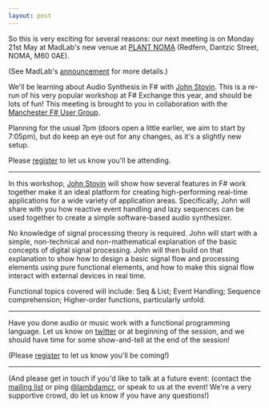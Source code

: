 ```yaml
---
layout: post
---
```


So this is very exciting for several reasons: our next meeting is on Monday 21st
May at MadLab's new venue at [PLANT NOMA][PlantNoma]
(Redfern, Dantzic Street, NOMA, M60 0AE).

(See MadLab's [announcement][PlantNomaAnnouncement] for more details.)

We'll be learning about Audio Synthesis in F# with [John Stovin][johnstovin].
This is a re-run of his very popular workshop at F# Exchange this year, and should be lots of fun!  This meeting is brought to you in collaboration with the
[Manchester F# User Group][fsharp].

Planning for the usual 7pm (doors open a little earlier, we aim to start by 7:05pm), but do keep an eye out
for any changes, as it's a slightly new setup.

Please [register][eventbrite] to let us know you'll be attending.

---

In this workshop, [John Stovin][johnstovin] will show how several features in F#
work together make it an ideal platform for creating high-performing real-time
applications for a wide variety of application areas. Specifically, John will
share with you how reactive event handling and lazy sequences can be used
together to create a simple software-based audio synthesizer.

No knowledge of signal processing theory is required. John will start with a
simple, non-technical and non-mathematical explanation of the basic concepts of
digital signal processing. John will then build on that explanation to show how
to design a basic signal flow and processing elements using pure functional
elements, and how to make this signal flow interact with external devices in
real time.

Functional topics covered will include: Seq & List; Event Handling; Sequence comprehension; Higher-order functions, particularly unfold.

---

Have you done audio or music work with a functional programming language.
Let us know on [twitter][lambdamcr] or at beginning of the session, and we should have time for some
show-and-tell at the end of the session!

(Please [register][eventbrite] to let us know you'll be coming!)

---

(And please get in touch if you'd like to talk at a future event: (contact the [mailing list][ML] or ping
[@lambdamcr][lambdamcr], or speak to us at the event!
We're a very supportive crowd, do let us know if you have any questions!)


[MadLab]: https://madlab.org.uk/find-us/
[ML]: https://madlab.org.uk/find-us/
[lambdamcr]: https://twitter.com/lambdamcr
[johnstovin]: https://twitter.com/johnstovin
[fsharp]: https://www.meetup.com/Manchester-F-User-Group/
[eventbrite]: https://www.eventbrite.com/e/audio-synthesis-in-f-with-john-stovin-tickets-45830969664
[PlantNomaAnnouncement]: https://madlab.org.uk/2018/04/madlab-and-plant-noma-announce-new-collaboration/
[PlantNoma]: https://www.google.co.uk/maps/dir/Edge+St,+Manchester+M4+1HN/53.4866767,-2.2389383/@53.4852115,-2.2400216,17z/data=!4m9!4m8!1m5!1m1!1s0x487bb1b8c4c72785:0x14932c7f3f87fa2!2m2!1d-2.2363568!2d53.4841714!1m0!3e2

